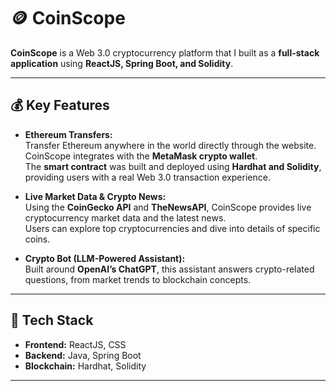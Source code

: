 # 🪙 CoinScope

**CoinScope** is a Web 3.0 cryptocurrency platform that I built as a **full-stack application** using **ReactJS, Spring Boot, and Solidity**.  

---

## 💰 Key Features

- **Ethereum Transfers:**  
  Transfer Ethereum anywhere in the world directly through the website.  
  CoinScope integrates with the **MetaMask crypto wallet**.  
  The **smart contract** was built and deployed using **Hardhat and Solidity**, providing users with a real Web 3.0 transaction experience.

- **Live Market Data & Crypto News:**  
  Using the **CoinGecko API** and **TheNewsAPI**, CoinScope provides live cryptocurrency market data and the latest news.  
  Users can explore top cryptocurrencies and dive into details of specific coins.

- **Crypto Bot (LLM-Powered Assistant):**  
  Built around **OpenAI’s ChatGPT**, this assistant answers crypto-related questions, from market trends to blockchain concepts.

---

## 🧩 Tech Stack

- **Frontend:** ReactJS, CSS  
- **Backend:** Java, Spring Boot  
- **Blockchain:** Hardhat, Solidity  

---

